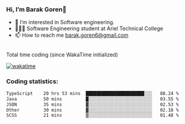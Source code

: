 ###  Hi, I’m Barak Goren👋
- 👀 I’m interested in Software engineering.
- 👨🏼‍🎓 Software Engineering student at Ariel Technical College
- 📫 How to reach me barak.goren6@gmail.com
##
Total time coding (since WakaTime initialized)

[![wakatime](https://wakatime.com/badge/user/5cc5ec80-a806-4ca2-a704-db29274e48cd.svg)](https://wakatime.com/@5cc5ec80-a806-4ca2-a704-db29274e48cd)

   
### Coding statistics:

<!--START_SECTION:waka-->

```txt
TypeScript    20 hrs 53 mins  ██████████████████████░░░   88.24 %
Java          50 mins         █░░░░░░░░░░░░░░░░░░░░░░░░   03.55 %
JSON          35 mins         ▓░░░░░░░░░░░░░░░░░░░░░░░░   02.53 %
Other         30 mins         ▓░░░░░░░░░░░░░░░░░░░░░░░░   02.18 %
SCSS          21 mins         ▒░░░░░░░░░░░░░░░░░░░░░░░░   01.48 %
```

<!--END_SECTION:waka-->

<!---
barakgoren/barakgoren is a ✨ special ✨ repository because its `README.md` (this file) appears on your GitHub profile.
You can click the Preview link to take a look at your changes.
--->
